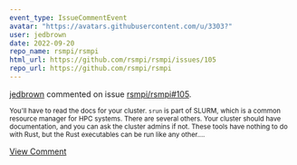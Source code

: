 ```yaml
---
event_type: IssueCommentEvent
avatar: "https://avatars.githubusercontent.com/u/3303?"
user: jedbrown
date: 2022-09-20
repo_name: rsmpi/rsmpi
html_url: https://github.com/rsmpi/rsmpi/issues/105
repo_url: https://github.com/rsmpi/rsmpi
---
```


<a href='https://github.com/jedbrown' target='_blank'>jedbrown</a> commented on issue <a href='https://github.com/rsmpi/rsmpi/issues/105' target='_blank'>rsmpi/rsmpi#105</a>.

<small>You'll have to read the docs for your cluster. `srun` is part of SLURM, which is a common resource manager for HPC systems. There are several others. Your cluster should have documentation, and you can ask the cluster admins if not. These tools have nothing to do with Rust, but the Rust executables can be run like any other....</small>

<a href='https://github.com/rsmpi/rsmpi/issues/105' target='_blank'>View Comment</a>